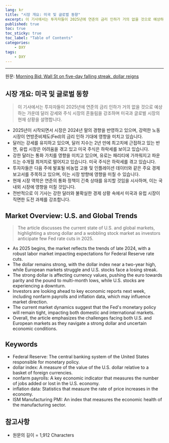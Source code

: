 ```yaml
---
lang: kr
title: "시장 개요: 미국 및 글로벌 동향"
excerpt: 이 기사에서는 투자자들이 2025년에 연준의 금리 인하가 거의 없을 것으로 예상하는 가운데 달러 강세와 주식 시장의 흔들림을 강조하며 미국과 글로벌 시장의 현재 상황을 설명합니다.
published: true
toc: true
toc_sticky: true
toc_label: "Table of Contents"
categories:
    - DXY
tags:
    - DXY
---
```


---

  원문: [Morning Bid: Wall St on five-day falling streak, dollar reigns](https://www.investing.com/news/economy-news/morning-bid-wall-st-on-fiveday-falling-streak-dollar-reigns-3795130)

## 시장 개요: 미국 및 글로벌 동향

> 이 기사에서는 투자자들이 2025년에 연준의 금리 인하가 거의 없을 것으로 예상하는 가운데 달러 강세와 주식 시장의 흔들림을 강조하며 미국과 글로벌 시장의 현재 상황을 설명합니다.


- 2025년이 시작되면서 시장은 2024년 말의 경향을 반영하고 있으며, 강력한 노동 시장이 연방준비제도(Fed)의 금리 인하 기대에 영향을 미치고 있습니다.
- 달러는 강세를 유지하고 있으며, 달러 지수는 2년 만에 최고치에 근접하고 있는 반면, 유럽 시장은 어려움을 겪고 있고 미국 주식은 하락세를 보이고 있습니다.
- 강한 달러는 통화 가치를 영향을 미치고 있으며, 유로는 패리티에 가까워지고 파운드는 수개월 최저치로 떨어지고 있습니다. 미국 주식은 하락세를 겪고 있습니다.
- 투자자들은 다음 주에 발표될 비농업 고용 및 인플레이션 데이터와 같은 주요 경제 보고서를 주목하고 있으며, 이는 시장 방향에 영향을 미칠 수 있습니다.
- 현재 시장 역학은 연준의 통화 정책이 긴축 상태를 유지할 것임을 시사하며, 이는 국내외 시장에 영향을 미칠 것입니다.
- 전반적으로 이 기사는 강한 달러와 불확실한 경제 상황 속에서 미국과 유럽 시장이 직면한 도전 과제를 강조합니다.

## Market Overview: U.S. and Global Trends

> The article discusses the current state of U.S. and global markets, highlighting a strong dollar and a wobbling stock market as investors anticipate few Fed rate cuts in 2025.


- As 2025 begins, the market reflects the trends of late 2024, with a robust labor market impacting expectations for Federal Reserve rate cuts.
- The dollar remains strong, with the dollar index near a two-year high, while European markets struggle and U.S. stocks face a losing streak.
- The strong dollar is affecting currency values, pushing the euro towards parity and the pound to multi-month lows, while U.S. stocks are experiencing a downturn.
- Investors are looking ahead to key economic reports next week, including nonfarm payrolls and inflation data, which may influence market direction.
- The current market dynamics suggest that the Fed's monetary policy will remain tight, impacting both domestic and international markets.
- Overall, the article emphasizes the challenges facing both U.S. and European markets as they navigate a strong dollar and uncertain economic conditions.

## Keywords

- Federal Reserve: The central banking system of the United States responsible for monetary policy.
- dollar index: A measure of the value of the U.S. dollar relative to a basket of foreign currencies.
- nonfarm payrolls: A key economic indicator that measures the number of jobs added or lost in the U.S. economy.
- inflation data: Statistics that measure the rate of price increases in the economy.
- ISM Manufacturing PMI: An index that measures the economic health of the manufacturing sector.

## 참고사항

- 원문의 길이 = 1,912 Characters

